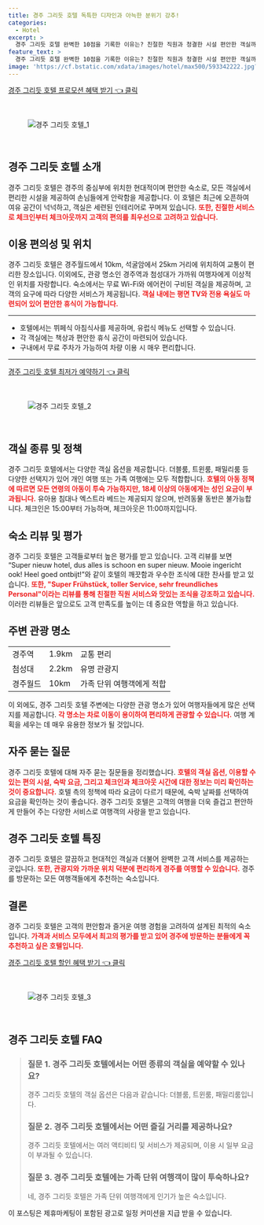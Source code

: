 ```yaml
---
title: 경주 그리듯 호텔 독특한 디자인과 아늑한 분위기 강추!
categories:
  - Hotel
excerpt: >
  경주 그리듯 호텔 완벽한 10점을 기록한 이유는? 친절한 직원과 청결한 시설 편안한 객실까지! 경주 여행 시 놓치지 말아야 할 최적의 선택을 확인해보세요!
feature_text: >
  경주 그리듯 호텔 완벽한 10점을 기록한 이유는? 친절한 직원과 청결한 시설 편안한 객실까지! 경주 여행 시 놓치지 말아야 할 최적의 선택을 확인해보세요!
image: 'https://cf.bstatic.com/xdata/images/hotel/max500/593342222.jpg?k=1dac7c2308a0e911860b02b380352d2cc0592f1c44b870c775b428e92a027e6f&o=&hp=1'
---
```


<p><a class="modoo-button" href="https://tinyurl.com/2yem63kz" rel="nofollow noopener">경주 그리듯 호텔 프로모션 혜택 받기 👈 클릭</a></p><br/>
<figure class="image"><img alt="경주 그리듯 호텔_1" src="https://cf.bstatic.com/xdata/images/hotel/max1024x768/589473499.jpg?k=b68ab40c170fbb07b995f79182e2e5adfe99d44086534a65931fa3b476d050d2&amp;o=&amp;hp=1"/></figure><br/>

<h2 id="호텔_소개">경주 그리듯 호텔 소개</h2>
<p>경주 그리듯 호텔은 경주의 중심부에 위치한 현대적이며 편안한 숙소로, 모든 객실에서 편리한 시설을 제공하여 손님들에게 안락함을 제공합니다. 이 호텔은 최근에 오픈하여 여유 공간이 넉넉하고, 객실은 세련된 인테리어로 꾸며져 있습니다. <b><span style="color: #ee2323;">또한, 친절한 서비스로 체크인부터 체크아웃까지 고객의 편의를 최우선으로 고려하고 있습니다.</span></b></p>
<h2 id="이용_편의성_및_위치">이용 편의성 및 위치</h2>
<p>경주 그리듯 호텔은 경주월드에서 10km, 석굴암에서 25km 거리에 위치하여 교통이 편리한 장소입니다. 이외에도, 관광 명소인 경주역과 첨성대가 가까워 여행자에게 이상적인 위치를 자랑합니다. 숙소에서는 무료 Wi-Fi와 에어컨이 구비된 객실을 제공하며, 고객의 요구에 따라 다양한 서비스가 제공됩니다. <b><span style="color: #ee2323;">객실 내에는 평면 TV와 전용 욕실도 마련되어 있어 편안한 휴식이 가능합니다.</span></b></p>
<hr/>
<ul>
<li>호텔에서는 뷔페식 아침식사를 제공하며, 유럽식 메뉴도 선택할 수 있습니다.</li>
<li>각 객실에는 책상과 편안한 휴식 공간이 마련되어 있습니다.</li>
<li>구내에서 무료 주차가 가능하여 차량 이용 시 매우 편리합니다.</li>
</ul>
<hr/>
<p><a class="modoo-button" href="https://tinyurl.com/2yem63kz" rel="nofollow noopener">경주 그리듯 호텔 최저가 예약하기 👈 클릭</a></p><br/>
<figure class="image"><img alt="경주 그리듯 호텔_2" src="https://cf.bstatic.com/xdata/images/hotel/max500/593342222.jpg?k=1dac7c2308a0e911860b02b380352d2cc0592f1c44b870c775b428e92a027e6f&amp;o=&amp;hp=1"/></figure><br/>
<h2 id="객실_종류_및_정책">객실 종류 및 정책</h2>
<p>경주 그리듯 호텔에서는 다양한 객실 옵션을 제공합니다. 더블룸, 트윈룸, 패밀리룸 등 다양한 선택지가 있어 개인 여행 또는 가족 여행에는 모두 적합합니다. <b><span style="color: #ee2323;">호텔의 아동 정책에 따르면 모든 연령의 아동이 투숙 가능하지만, 18세 이상의 아동에게는 성인 요금이 부과됩니다.</span></b> 유아용 침대나 엑스트라 베드는 제공되지 않으며, 반려동물 동반은 불가능합니다. 체크인은 15:00부터 가능하며, 체크아웃은 11:00까지입니다.</p>
<h2 id="숙소_리뷰_및_평가">숙소 리뷰 및 평가</h2>
<p>경주 그리듯 호텔은 고객들로부터 높은 평가를 받고 있습니다. 고객 리뷰를 보면 “Super nieuw hotel, dus alles is schoon en super nieuw. Mooie ingericht ook! Heel goed ontbijt!”와 같이 호텔의 깨끗함과 우수한 조식에 대한 찬사를 받고 있습니다. <b><span style="color: #ee2323;">또한, "Super Frühstück, toller Service, sehr freundliches Personal"이라는 리뷰를 통해 친절한 직원 서비스와 맛있는 조식을 강조하고 있습니다.</span></b> 이러한 리뷰들은 앞으로도 고객 만족도를 높이는 데 중요한 역할을 하고 있습니다.</p>
<h2 id="주변_관광_명소">주변 관광 명소</h2>
<table>
<tr>
<td>경주역</td>
<td>1.9km</td>
<td>교통 편리</td>
</tr>
<tr>
<td>첨성대</td>
<td>2.2km</td>
<td>유명 관광지</td>
</tr>
<tr>
<td>경주월드</td>
<td>10km</td>
<td>가족 단위 여행객에게 적합</td>
</tr>
</table>
<p>이 외에도, 경주 그리듯 호텔 주변에는 다양한 관광 명소가 있어 여행자들에게 많은 선택지를 제공합니다. <b><span style="color: #ee2323;">각 명소는 차로 이동이 용이하여 편리하게 관광할 수 있습니다.</span></b> 여행 계획을 세우는 데 매우 유용한 정보가 될 것입니다.</p>
<h2 id="자주_묻는_질문">자주 묻는 질문</h2>
<p>경주 그리듯 호텔에 대해 자주 묻는 질문들을 정리했습니다. <b><span style="color: #ee2323;">호텔의 객실 옵션, 이용할 수 있는 편의 시설, 숙박 요금, 그리고 체크인과 체크아웃 시간에 대한 정보는 미리 확인하는 것이 중요합니다.</span></b> 호텔 측의 정책에 따라 요금이 다르기 때문에, 숙박 날짜를 선택하여 요금을 확인하는 것이 좋습니다. 경주 그리듯 호텔은 고객의 여행을 더욱 즐겁고 편안하게 만들어 주는 다양한 서비스로 여행객의 사랑을 받고 있습니다.</p>
<h2 id="호텔_특징">경주 그리듯 호텔 특징</h2>
<p>경주 그리듯 호텔은 깔끔하고 현대적인 객실과 더불어 완벽한 고객 서비스를 제공하는 곳입니다. <b><span style="color: #ee2323;">또한, 관광지와 가까운 위치 덕분에 편리하게 경주를 여행할 수 있습니다.</span></b> 경주를 방문하는 모든 여행객들에게 추천하는 숙소입니다.</p>
<h2 id="결론">결론</h2>
<p>경주 그리듯 호텔은 고객의 편안함과 즐거운 여행 경험을 고려하여 설계된 최적의 숙소입니다. <b><span style="color: #ee2323;">가격과 서비스 모두에서 최고의 평가를 받고 있어 경주에 방문하는 분들에게 꼭 추천하고 싶은 호텔입니다.</span></b></p>

<p><a class="modoo-button" href="https://tinyurl.com/2yem63kz" rel="nofollow noopener">경주 그리듯 호텔 할인 혜택 받기 👈 클릭</a></p><br>

<figure class="image"><img src="https://cf.bstatic.com/xdata/images/hotel/max500/593342477.jpg?k=b731a540816f3b09bc0ee058392cced05384ddfd600147716dac1032eae49925&o=&hp=1" alt="경주 그리듯 호텔_3"></figure><br>
<h2 id="경주 그리듯 호텔_FAQ">경주 그리듯 호텔 FAQ</h2>
<div itemscope="" itemtype="https://schema.org/FAQPage"> 
<blockquote> 
<div itemscope="" itemprop="mainEntity" itemtype="https://schema.org/Question"> 
<h3 id="질문_1" itemprop="name">질문 1. 경주 그리듯 호텔에서는 어떤 종류의 객실을 예약할 수 있나요?</h3> 
<div itemscope="" itemprop="acceptedAnswer" itemtype="https://schema.org/Answer"> 
<span itemprop="text"> 
<p>경주 그리듯 호텔의 객실 옵션은 다음과 같습니다: 더블룸, 트윈룸, 패밀리룸입니다.</p> 
</span> 
</div> 
</div> 
<div itemscope="" itemprop="mainEntity" itemtype="https://schema.org/Question"> 
<h3 id="질문_2" itemprop="name">질문 2. 경주 그리듯 호텔에서는 어떤 즐길 거리를 제공하나요?</h3> 
<div itemscope="" itemprop="acceptedAnswer" itemtype="https://schema.org/Answer"> 
<span itemprop="text"> 
<p>경주 그리듯 호텔에서는 여러 액티비티 및 서비스가 제공되며, 이용 시 일부 요금이 부과될 수 있습니다.</p> 
</span> 
</div> 
</div> 
<div itemscope="" itemprop="mainEntity" itemtype="https://schema.org/Question"> 
<h3 id="질문_3" itemprop="name">질문 3. 경주 그리듯 호텔에는 가족 단위 여행객이 많이 투숙하나요?</h3> 
<div itemscope="" itemprop="acceptedAnswer" itemtype="https://schema.org/Answer"> 
<span itemprop="text"> 
<p>네, 경주 그리듯 호텔은 가족 단위 여행객에게 인기가 높은 숙소입니다.</p> 
</span> 
</div> 
</div> 
</blockquote> 
</div><p>이 포스팅은 제휴마케팅이 포함된 광고로 일정 커미션을 지급 받을 수 있습니다.</p>

